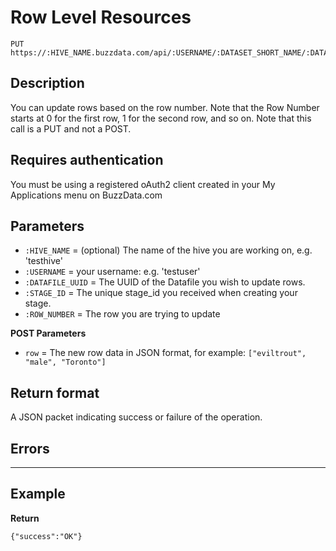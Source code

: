# Row Level Resources

    PUT https://:HIVE_NAME.buzzdata.com/api/:USERNAME/:DATASET_SHORT_NAME/:DATAFILE_UUID/stage/:STAGE_ID/rows/:ROW_NUMBER

## Description

You can update rows based on the row number. Note that the Row Number starts at 0 for the first row, 1 for the second row, and so on. Note that this call is a PUT and not a POST.

## Requires authentication

You must be using a registered oAuth2 client created in your My Applications menu on BuzzData.com

## Parameters

- `:HIVE_NAME` = (optional) The name of the hive you are working on, e.g. 'testhive'
- `:USERNAME` = your username: e.g. 'testuser'
- `:DATAFILE_UUID` = The UUID of the Datafile you wish to update rows.
- `:STAGE_ID` = The unique stage_id you received when creating your stage.
- `:ROW_NUMBER` = The row you are trying to update

**POST Parameters**

- `row` = The new row data in JSON format, for example: `["eviltrout", "male", "Toronto"]`

## Return format

A JSON packet indicating success or failure of the operation.

## Errors

***

## Example

**Return**

    {"success":"OK"}
